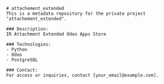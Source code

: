 
    # attachement_extended
    This is a metadata repository for the private project "attachement_extended".

    ### Description:
    IR Attachment Extended Odoo Apps Store

    ### Technologies:
    - Python
    - Odoo
    - PostgreSQL

    ### Contact:
    For access or inquiries, contact [your_email@example.com].
    